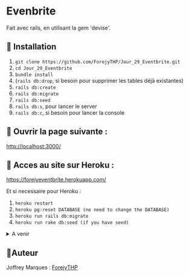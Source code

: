 # **Evenbrite**

Fait avec rails, en utilisant la gem 'devise'.

## :black_square_button: **Installation**

1. ```git clone https://github.com/ForejyTHP/Jour_29_Eventbrite.git```
2. ```cd Jour_29_Eventbrite```
3. ```bundle install```
4. (```rails db:drop```, si besoin pour supprimer les tables déjà existantes)
4. ```rails db:create```
5. ```rails db:migrate```
6. ```rails db:seed```
7. ```rails db:s```, pour lancer le server
8. ```rails db:c```, si besoin pour lancer la console

## :black_square_button: Ouvrir la page suivante :
[http://localhost:3000/](http://localhost:3000/)

## :black_square_button: Acces au site sur Heroku :
https://forejyeventbrite.herokuapp.com/

Et si necessaire pour Heroku :
1. ```heroku restart```
2. ```heroku pg:reset DATABASE (no need to change the DATABASE)```
3. ```heroku run rails db:migrate```
4. ```heroku run rake db:seed (if you have seed)```
 
<details> <summary> A venir</summary>
 
* ``` Rien pour le moment ```

</details>

## 👤Auteur
Joffrey Marques : [ForejyTHP](https://github.com/ForejyTHP)
